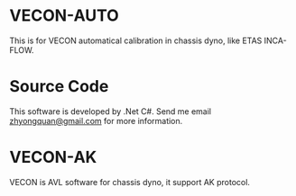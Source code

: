 # VECON-AUTO
This is for VECON automatical calibration in chassis dyno, like ETAS INCA-FLOW.
# Source Code
This software is developed by .Net C#.
Send me email zhyongquan@gmail.com for more information.
# VECON-AK
VECON is AVL software for chassis dyno, it support AK protocol.